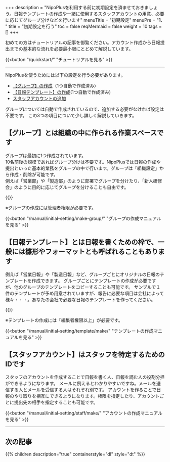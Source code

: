 +++
description = "NipoPlusを利用する前に初期設定を済ませておきましょう。日報テンプレートの作成や一緒に使用するスタッフアカウントの用意、必要に応じてグループ分けなどを行います"
menuTitle = "初期設定"
menuPre = "<b>1. </b>"
title = "初期設定を行う"
toc = false
reqMermaid = false
weight = 10
tags = []
+++

初めての方はチュートリアルの記事を御覧ください。アカウント作成から日報提出までの基本的な流れを必要最小限にとどめて解説しています。

{{<button "/quickstart/" "チュートリアルを見る" >}}

---

NipoPlusを使うためには以下の設定を行う必要があります。

- [【グループ】の作成](/manual/initial-setting/make-group/)（1つ自動で作成済み）
- [【日報テンプレート】の作成](/manual/initial-setting/template/make/)(1つ自動で作成済み)
- [スタッフアカウントの追加](/manual/initial-setting/staff/make/)

グループについては自動で作成されているので、追加する必要がなければ設定は不要です。
この3つの項目について少し詳しく解説していきます。

## 【グループ】とは組織の中に作られる作業スペースです

グループは最初に1つ作成されています。  
10名前後の規模であればグループ分けは不要です。NipoPlusでは日報の作成や提出といった基本的業務をグループの中で行います。グループは「組織設定」から作成・削除が可能です。  
例えば「営業部」や「製造部」のように部署でグループを分けたり、「新人研修会」のように目的に応じてグループを分けることも自由です。


{{<icatch filename="switch" msg="グループの切替は 画面左上から操作" title="作業グループの切り替え" fontsize="30px" alice="ok" >}}

※グループの作成には管理者権限が必要です。

{{<button "/manual/initial-setting/make-group/" "グループの作成マニュアルを見る" >}}

## 【日報テンプレート】とは日報を書くための枠で、一般には雛形やフォーマットとも呼ばれることもあります

例えば「営業日報」や「製造日報」など、グループごとにオリジナルの日報のテンプレートを作成できます。
グループごとにテンプレートの作成が必要ですが、他のグループのテンプレートをコピーすることも可能です。
サンプルで１件のテンプレートが予め用意されていますが、報告に必要な項目は会社によって様々・・・。あなたの会社で必要な日報のテンプレートを作ってください。

{{<icatch filename="sample-template" msg="テンプレートの例 項目を自由に設計可" title="作業グループの切り替え" fontsize="30px" alice="ok" >}}

※テンプレートの作成には「編集者権限以上」が必要です。

{{<button "/manual/initial-setting/template/make/" "テンプレートの作成マニュアルを見る" >}}

## 【スタッフアカウント】はスタッフを特定するためのIDです

スタッフのアカウントを作成することで日報を書く人、日報を読む人の役割分担ができるようになります。
メールに例えるとわかりやすいですね。メールを送信する人とメールを受信する人はそれぞれ別です。
アカウントを作ることで日報のやり取りを相互にできるようになります。権限を指定したり、アカウントごとに提出先の相手を指定することも可能です。

{{<button "/manual/initial-setting/staff/make/" "アカウントの作成マニュアルを見る" >}}

---

## 次の記事

{{% children description="true" containerstyle="dl" style="dt" %}}

